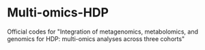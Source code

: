 # Multi-omics-HDP
Official codes for "Integration of metagenomics, metabolomics, and genomics for HDP: multi-omics analyses across three cohorts"
